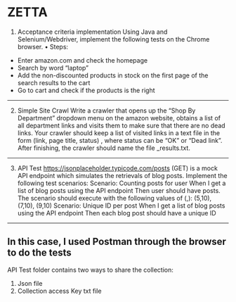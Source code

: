 # ZETTA

1. Acceptance criteria implementation
Using Java and Selenium/Webdriver, implement the following tests on the Chrome browser.
• Steps:
* Enter amazon.com and check the homepage
* Search by word “laptop”
* Add the non-discounted products in stock on the first page of the search results to the cart
* Go to cart and check if the products is the right

-----------------------------------------------------------------------------------------

2. Simple Site Crawl
Write a crawler that opens up the “Shop By Department” dropdown menu on the amazon website,
obtains a list of all department links and visits them to make sure that there are no dead links.
Your crawler should keep a list of visited links in a text file in the form (link, page title, status) , where
status can be “OK” or “Dead link”. After finishing, the crawler should name the file
<timestamp>_results.txt.
-----------------------------------------------------------------------------------------

3. API Test
https://jsonplaceholder.typicode.com/posts (GET) is a mock API endpoint which simulates the
retrievals of blog posts. Implement the following test scenarios:
Scenario: Counting posts for user <user> When I get a list of blog posts using the API endpoint Then
user <user> should have <numposts> posts.
The scenario should execute with the following values of (<user>,<numposts>): (5,10), (7,10), (9,10)
Scenario: Unique ID per post When I get a list of blog posts using the API endpoint Then each blog
post should have a unique ID
------------------------------------------------------------------------------------------
In this case, I used Postman through the browser to do the tests
------------------------------------------------------------------------------------------
API Test folder contains two ways to share the collection:
1. Json file
2. Collection access Key txt file